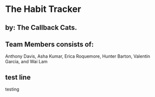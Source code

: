 # The Habit Tracker

## by: The Callback Cats.

## Team Members consists of: 
Anthony Davis, Asha Kumar, Erica Roquemore, Hunter Barton, Valentin Garcia, and Wai Lam

## test line
testing  